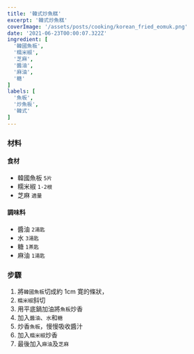 ```yaml
---
title: '韓式炒魚糕'
excerpt: '韓式炒魚糕'
coverImage: '/assets/posts/cooking/korean_fried_eomuk.png'
date: '2021-06-23T00:00:07.322Z'
ingredient: [
  '韓國魚板',
  '糯米椒',
  '芝麻',
  '醬油',
  '麻油',
  '糖'
]
labels: [
  '魚板',
  '炒魚板',
  '韓式'
]
---
```


### 材料


#### 食材

- 韓國魚板 `5片`
- 糯米椒 `1-2根`
- 芝麻 `適量`

#### 調味料

- 醬油 `2湯匙`
- 水 `3湯匙`
- 糖 `1茶匙`
- 麻油 `1湯匙`


### 步驟

1. 將`韓國魚板`切成約 1cm 寛的條狀，
2. `糯米椒`斜切
3. 用平底鍋加油將`魚板`炒香
3. 加入`醬油`、`水`和`糖`
4. 炒香`魚板`，慢慢吸收醬汁
5. 加入`糯米椒`炒香
6. 最後加入`麻油`及`芝麻`

